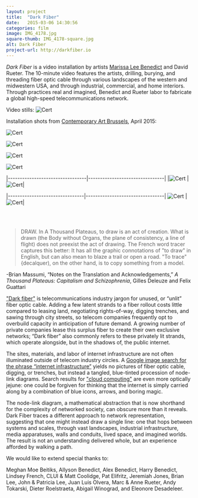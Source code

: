 ```yaml
---
layout: project
title:  "Dark Fiber"
date:   2015-03-06 14:30:56
categories: film
image: IMG_4178.jpg
square-thumb: IMG_4178-square.jpg
alt: Dark Fiber
project-url: http://darkfiber.io
---
```


*Dark Fiber* is a video installation by artists [Marissa Lee Benedict](http://marissaleebenedict.com) and David Rueter. The 10-minute video features the artists, drilling, burying, and threading fiber optic cable through various landscapes of the western and midwestern USA, and through industrial, commercial, and home interiors. Through practices real and imagined, Benedict and Rueter labor to fabricate a global high-speed telecommunications network.

Video stills:
![Cert](/img/large/stills-space.jpg)

Installation shots from [Contemporary Art Brussels](http://cab.be), April 2015:

![Cert](/img/large/IMG_4609.jpg)

![Cert](/img/large/IMG_4780.jpg)

![Cert](/img/large/IMG_4772.jpg)

![Cert](/img/large/IMG_4606.jpg)

|---------------------------------|--------------------------------|
|![Cert](/img/large/IMG_4741.jpg) |![Cert](/img/large/IMG_4712.jpg)|

|--------------------------------|---------------------------------|
![Cert](/img/large/IMG_4699.jpg) | ![Cert](/img/large/IMG_4677.jpg)|

<br><br>

>DRAW. In A Thousand Plateaus, to draw is an act of creation. What is drawn (the Body without Organs, the plane of consistency, a line of flight) does not preexist the act of drawing. The French word tracer captures this better: It has all the graphic connotations of "to draw" in English, but can also mean to blaze a trail or open a road. "To trace" {decalquer), on the other hand, is to copy something from a model.

-Brian Massumi, “Notes on the Translation and Acknowledgements,” *A Thousand Plateaus: Capitalism and Schizophrenia*, Gilles Deleuze and Felix Guattari



["Dark fiber"](http://en.wikipedia.org/wiki/Dark_fibre) is telecommunications industry jargon for unused, or “unlit” fiber optic cable. Adding a few latent strands to a fiber rollout costs little compared to leasing land, negotiating rights-of-way, digging trenches, and sawing through city streets, so telecom companies frequently opt to overbuild capacity in anticipation of future demand. A growing number of private companies lease this surplus fiber to create their own exclusive networks; “Dark fiber” also commonly refers to these privately lit strands, which operate alongside, but in the shadows of, the public internet.

The sites, materials, and labor of internet infrastructure are not often illuminated outside of telecom industry circles. A [Google image search for the phrase “internet infrastructure”](https://www.google.com/search?site=imghp&tbm=isch&source=hp&q=internet+infrastructure&oq=internet+infrastructure) yields no pictures of fiber optic cable, digging, or trenches, but instead a tangled, blue-tinted procession of node-link diagrams. Search results for ["cloud computing"](https://www.google.com/search?site=imghp&tbm=isch&source=hp&q=internet+infrastructure&oq=cloud+computing) are even more optically jejune: one could be forgiven for thinking that the internet is simply carried along by a combination of blue icons, arrows, and boring magic.

The node-link diagram, a mathematical abstraction that is now shorthand for the complexity of networked society, can obscure more than it reveals. Dark Fiber traces a different approach to network representation, suggesting that one might instead draw a single line: one that hops between systems and scales, through vast landscapes, industrial infrastructure, media apparatuses, walls and conduits, lived space, and imagined worlds. The result is not an understanding delivered whole, but an experience afforded by walking a path.

We would like to extend special thanks to:

Meghan Moe Beitiks, Allyson Benedict, Alex Benedict, Harry Benedict, Lindsey French, CLUI & Matt Coolidge, Pat Elifritz, Jeremiah Jones, Brian Lee, John & Patricia Lee, Juan Luis Olvera, Marc & Anne Rueter, Andy Tokarski, Dieter Roelstraeta, Abigail Winograd, and Eleonore Desadeleer.

